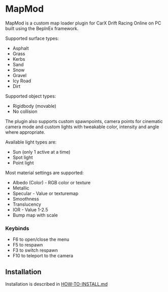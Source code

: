 # MapMod
MapMod is a custom map loader plugin for CarX Drift Racing Online on PC built using the BepInEx framework.

Supported surface types:
* Asphalt
* Grass
* Kerbs
* Sand
* Snow
* Gravel
* Icy Road
* Dirt

Supported object types:
* Rigidbody (movable)
* No collision

The plugin also supports custom spawnpoints, camera points for cinematic camera mode and custom lights with tweakable color, intensity and angle where appropriate.

Available light types are:
* Sun (only 1 active at a time)
* Spot light
* Point light

Most material settings are supported:
* Albedo (Color) - RGB color or texture
* Metallic
* Specular - Value or texturemap
* Smoothness
* Translucency
* IOR - Value 1-2.5
* Bump map with scale

### Keybinds
* F6 to open/close the menu
* F5 to respawn
* F3 to switch respawn
* F10 to teleport to the camera

## Installation
Installation is described in [HOW-TO-INSTALL.md](HOW-TO-INSTALL.md)
